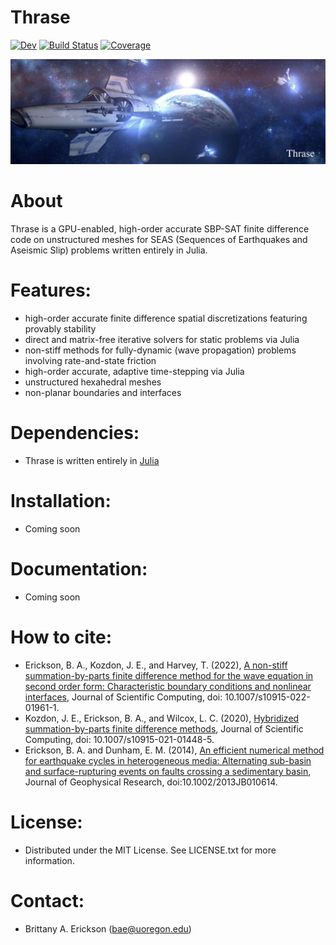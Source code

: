 # Thrase


[![Dev](https://img.shields.io/badge/docs-dev-blue.svg)](https://thrase.github.io/Thrase/dev/)
[![Build Status](https://github.com/Thrase/Thrase.jl/actions/workflows/CI.yml/badge.svg?branch=main)](https://github.com/Thrase/Thrase.jl/actions/workflows/CI.yml?query=branch%3Amain)
[![Coverage](https://codecov.io/gh/Thrase/Thrase.jl/branch/main/graph/badge.svg)](https://codecov.io/gh/Thrase/Thrase.jl)

<img src="kobul.jpg" alt="">

# About

Thrase is a GPU-enabled, high-order accurate SBP-SAT finite difference code on unstructured meshes for SEAS (Sequences of Earthquakes and Aseismic Slip) problems written entirely in Julia.  

# Features:
- high-order accurate finite difference spatial discretizations featuring provably stability
- direct and matrix-free iterative solvers for static problems via Julia
- non-stiff methods for fully-dynamic (wave propagation) problems involving rate-and-state friction
- high-order accurate, adaptive time-stepping via Julia
- unstructured hexahedral meshes
- non-planar boundaries and interfaces 

# Dependencies: 
- Thrase is written entirely in <a href="https://julialang.org">Julia</a>

# Installation: 
- Coming soon

# Documentation: 
- Coming soon

# How to cite: 
- Erickson, B. A., Kozdon, J. E., and Harvey, T. (2022), <a href="https://link.springer.com/article/10.1007/s10915-022-01961-1">A non-stiff summation-by-parts finite difference method for the wave equation in second order form: Characteristic boundary conditions and nonlinear interfaces</a>, Journal of Scientific Computing, doi: 10.1007/s10915-022-01961-1. 
- Kozdon, J. E., Erickson, B. A., and Wilcox, L. C. (2020), <a href="https://link.springer.com/article/10.1007/s10915-021-01448-5">Hybridized summation-by-parts finite difference methods</a>, Journal of Scientific Computing, doi: 10.1007/s10915-021-01448-5.
- Erickson, B. A. and Dunham, E. M. (2014), <a href="https://ix.cs.uoregon.edu/~bae/resources/Erickson_Dunham_jgrb50593.pdf">
  An efficient numerical method for earthquake cycles in heterogeneous media: Alternating sub-basin and surface-rupturing events on faults crossing a sedimentary basin</a>, Journal of  Geophysical Research, doi:10.1002/2013JB010614.

# License: 
- Distributed under the MIT License. See LICENSE.txt for more information.

# Contact:
- Brittany A. Erickson (bae@uoregon.edu)


